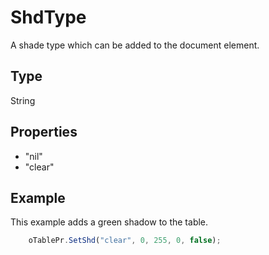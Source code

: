 # ShdType

A shade type which can be added to the document element.

## Type

String

## Properties

- "nil" 
- "clear"

## Example

This example adds a green shadow to the table.

```javascript
	oTablePr.SetShd("clear", 0, 255, 0, false);
```